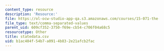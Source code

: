 ```yaml
---
content_type: resource
description: 'Resource:'
file: https://ol-ocw-studio-app-qa.s3.amazonaws.com/courses/15-071-the-analytics-edge-spring-2017/b1ac404f54b7a0914b832e21afcb2fac_statedata.csv
file_type: text/comma-separated-values
parent_uid: 609cf352-3750-f69e-cb54-c706f04a68c5
resourcetype: Other
title: statedata.csv
uid: b1ac404f-54b7-a091-4b83-2e21afcb2fac
---
```


